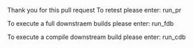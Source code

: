 Thank you for this pull request
  To retest please enter: run_pr
  
  To execute a full downstraem builds please enter: run_fdb
  
  To execute a compile downstream build please enter: run_cdb
